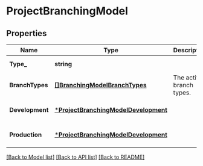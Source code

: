 # ProjectBranchingModel

## Properties
Name | Type | Description | Notes
------------ | ------------- | ------------- | -------------
**Type_** | **string** |  | [default to null]
**BranchTypes** | [**[]BranchingModelBranchTypes**](branching_model_branch_types.md) | The active branch types. | [optional] [default to null]
**Development** | [***ProjectBranchingModelDevelopment**](project_branching_model_development.md) |  | [optional] [default to null]
**Production** | [***ProjectBranchingModelDevelopment**](project_branching_model_development.md) |  | [optional] [default to null]

[[Back to Model list]](../README.md#documentation-for-models) [[Back to API list]](../README.md#documentation-for-api-endpoints) [[Back to README]](../README.md)

